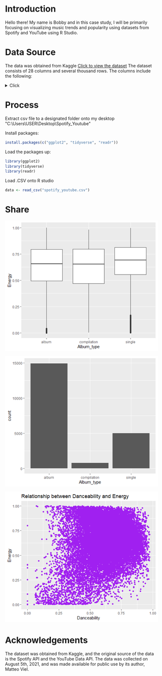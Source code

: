 # Introduction
Hello there! My name is Bobby and in this case study, I will be primarily focusing on visualizing music trends and popularity using datasets from Spotify and YouTube using R Studio.


# Data Source
The data was obtained from Kaggle [Click to view the dataset](https://www.kaggle.com/datasets/salvatorerastelli/spotify-and-youtube)
The dataset consists of 28 columns and several thousand rows. The columns include the following:

<details>
  <summary>Click</summary>
Artist: the artist name

Url_spotify: the Spotify URL for the song

Track: the name of the song

Album: the album name

Album_type: the type of album (e.g., album, single, compilation)

Uri: the Spotify URI for the song

Danceability: a measure of how danceable the song is

Energy: a measure of how energetic the song is

Key: the musical key of the song

Loudness: a measure of how loud the song is

Speechiness: a measure of how much speech-like sounds are in the song

Acousticness: a measure of how acoustic the song is

Instrumentalness: a measure of how instrumental the song is

Liveness: a measure of how live the recording is

Valence: a measure of the song's positivity (e.g., happy, cheerful)

Tempo: the tempo of the song

Duration_ms: the length of the song in milliseconds

Url_youtube: the YouTube URL for the music video

Title: the title of the music video

Channel: the name of the YouTube channel that uploaded the music video

Views: the number of views the music video has on YouTube

Likes: the number of likes the music video has on YouTube

Comments: the number of comments the music video has on YouTube

Description: the description of the music video on YouTube

Licensed: whether or not the music video is licensed

official_video: whether or not the music video is an official music video

Stream: whether or not the song is available for streaming on Spotify
</details>



# Process
Extract csv file to a designated folder onto my desktop
"C:\Users\USER\Desktop\Spotify_Youtube"

Install packages:
```r
install.packages(c("ggplot2", "tidyverse", "readr"))
```
Load the packages up:
```r
library(ggplot2)
library(tidyverse)
library(readr)
```
Load .CSV onto R studio
```r
data <- read_csv("spotify_youtube.csv")
```


# Share

![alt text](https://github.com/databubs/Spotify_Youtube_Dataset/blob/main/Energy_Type_Album.png)

![alt text](https://github.com/databubs/Spotify_Youtube_Dataset/blob/main/Number_Of_Tracks.png)

![alt text](https://github.com/databubs/Spotify_Youtube_Dataset/blob/main/Purple_Relationship_Danceability.png)




# Acknowledgements
The dataset was obtained from Kaggle, and the original source of the data is the Spotify API and the YouTube Data API. The data was collected on August 5th, 2021, and was made available for public use by its author, Matteo Viel.







